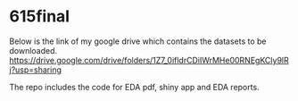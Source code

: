 # 615final
Below is the link of my google drive which contains the datasets to be downloaded.
https://drive.google.com/drive/folders/1Z7_0ifldrCDiIWrMHe00RNEgKCly9lRj?usp=sharing

The repo includes the code for EDA pdf, shiny app and EDA reports.
